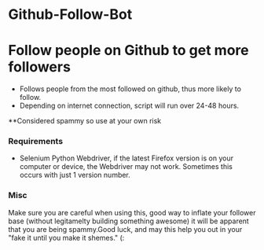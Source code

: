 # Github-Follow-Bot
# Follow people on Github to get more followers


* Follows people from the most followed on github, thus more likely to follow.
* Depending on internet connection, script will run over 24-48 hours.

**Considered spammy so use at your own risk

### Requirements

* Selenium Python Webdriver, if the latest Firefox version is on your computer or device, the Webdriver may not work. Sometimes this occurs with just 1 version number.

### Misc

Make sure you are careful when using this, good way to inflate your follower base (without legitamelty building something awesome) it will be apparent that you are being spammy.Good luck, and may this help you out in your "fake it until you make it shemes." (:
